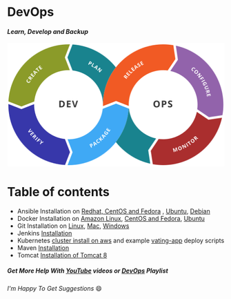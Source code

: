 # DevOps
#### _Learn, Develop and Backup_

![DevOps](img/devops-toolchain.png)

Table of contents
=================
<!--ts-->
* Ansible Installation on [Redhat, CentOS and Fedora](Ansible/Ansible_installation/Installation_Ansible_on_Redhat_CentOS_Fedora.md) , [Ubuntu](Ansible/Ansible_installation/Installation_Ansible_on_Ubuntu.md), [Debian](Ansible/Ansible_installation/Installation_Ansible_on_Debian.md)
* Docker Installation on [Amazon Linux](Docker/installation/install_docker_on_Amazon_linux.md), [CentOS and Fedora](Docker/installation/install_docker_on_centos_fedora.md), [Ubuntu](Docker/installation/install_docker_on_ubuntu.md)
* Git Installation on [Linux](Git/installation/install_git_on_linux.md), [Mac](Git/installation/install_git_on_mac.md), [Windows](Git/installation/install_git_on_windows.md)
* Jenkins [Installation](https://github.com/maheshkn400/DevOps/blob/master/Jenkins/Jenkins_installation.md)
* Kubernetes [cluster install on aws](Kubernetes/installation/install_kubernetes_cluster_on_aws.md) and example [vating-app](Kubernetes/voting-app/) deploy scripts
* Maven [Installation](https://github.com/maheshkn400/DevOps/blob/master/Maven/Maven_installation.md)
* Tomcat [Installation of Tomcat 8](https://github.com/maheshkn400/DevOps/blob/master/Tomcat/tomcat8_installation.md)
<!--te-->

##### Get More Help With [YouTube](https://www.youtube.com/channel/UC9fVFNlg3aKXTsEsib5Mvag?sub_confirmation=1) videos or [DevOps](https://www.youtube.com/playlist?list=PLPo2XyZnmQuwTdLgTyUxeVsjwZ5Iwm-SD) Playlist

_I'm Happy To Get Suggestions_ :smile:
